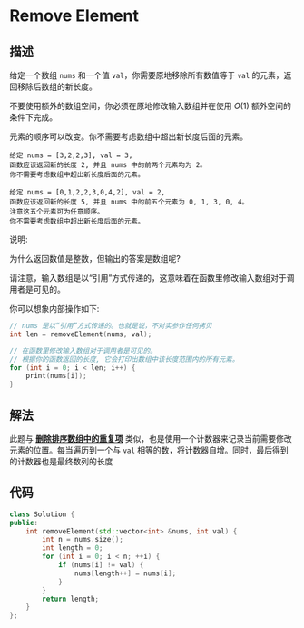 # Remove Element

## 描述

给定一个数组 `nums` 和一个值 `val`，你需要原地移除所有数值等于 `val` 的元素，返回移除后数组的新长度。

不要使用额外的数组空间，你必须在原地修改输入数组并在使用 $O(1)$ 额外空间的条件下完成。

元素的顺序可以改变。你不需要考虑数组中超出新长度后面的元素。

```
给定 nums = [3,2,2,3], val = 3,
函数应该返回新的长度 2, 并且 nums 中的前两个元素均为 2。
你不需要考虑数组中超出新长度后面的元素。
```
```
给定 nums = [0,1,2,2,3,0,4,2], val = 2,
函数应该返回新的长度 5, 并且 nums 中的前五个元素为 0, 1, 3, 0, 4。
注意这五个元素可为任意顺序。
你不需要考虑数组中超出新长度后面的元素。
```
说明:

为什么返回数值是整数，但输出的答案是数组呢?

请注意，输入数组是以“引用”方式传递的，这意味着在函数里修改输入数组对于调用者是可见的。

你可以想象内部操作如下:
```cpp
// nums 是以“引用”方式传递的。也就是说，不对实参作任何拷贝
int len = removeElement(nums, val);

// 在函数里修改输入数组对于调用者是可见的。
// 根据你的函数返回的长度, 它会打印出数组中该长度范围内的所有元素。
for (int i = 0; i < len; i++) {
    print(nums[i]);
}
```

## 解法

此题与 **[删除排序数组中的重复项](/problems/remove_duplicates_from_sorted_array)** 类似，也是使用一个计数器来记录当前需要修改元素的位置。每当遍历到一个与 `val` 相等的数，将计数器自增。同时，最后得到的计数器也是最终数列的长度

## 代码

```cpp
class Solution {
public:
    int removeElement(std::vector<int> &nums, int val) {
        int n = nums.size();
        int length = 0;
        for (int i = 0; i < n; ++i) {
            if (nums[i] != val) {
                nums[length++] = nums[i];
            }
        }
        return length;
    }
};
```
